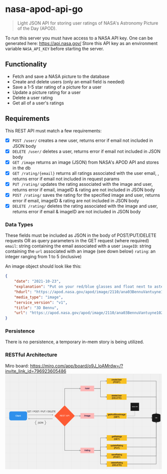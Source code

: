 # nasa-apod-api-go
> Light JSON API for storing user ratings of NASA's Astronomy Picture of the Day (APOD).

To run this server you must have access to a NASA API key. One can be generated here:
https://api.nasa.gov/
Store this API key as an environment variable `NASA_API_KEY` before starting the server.

## Functionality
* Fetch and save a NASA picture to the database
* Create and delete users (only an email field is needed)
* Save a 1-5 star rating of a picture for a user
* Update a picture rating for a user
* Delete a user rating
* Get all of a user's ratings

## Requirements

This REST API must match a few requirements:

* [x] `POST /user/` creates a new user, returns error if email not included in JSON body 
* [x] `DELETE /user/` deletes a user, returns error if email not included in JSON body 
* [x] `GET /image` returns an image (JSON) from NASA's APOD API and stores in the db
* [x] `GET /rating/{email}` returns all ratings associated with the user email, , returns error if email not included in request params
* [x] `PUT /rating/` updates the rating associated with the image and user, returns error if email, imageID & rating are not included in JSON body 
* [x] `POST /rating/` saves the rating for the specified image and user, returns error if email, imageID & rating are not included in JSON body 
* [x] `DELETE /rating/` deletes the rating associated with the image and user, returns error if email & imageID are not included in JSON body 

### Data Types

These fields must be included as JSON in the body of POST/PUT/DELETE requests OR
as query parameters in the GET request (where required)
`email`: string containing the email associated with a user
`imageID`: string containing the `url` associated with an image (see down below)
`rating`: an integer ranging from 1 to 5 (inclusive)

An image object should look like this:
```json
{
    "date": "2021-10-23",
    "explanation": "Put on your red/blue glasses and float next to asteroid 101955 Bennu. Shaped like a spinning toy top with boulders littering its rough surface, the tiny Solar System world is about one Empire State Building (less than 500 meters) across. Frames used to construct this 3D anaglyph were taken by PolyCam on the OSIRIS_REx spacecraft on December 3, 2018 from a distance of about 80 kilometers. With a sample from the asteroid's rocky surface on board, OSIRIS_REx departed Bennu's vicinity this May and is now enroute to planet Earth. The robotic spacecraft is scheduled to return the sample to Earth in September 2023.",
    "hdurl": "https://apod.nasa.gov/apod/image/2110/ana03BennuVantuyne1465c.jpg",
    "media_type": "image",
    "service_version": "v1",
    "title": "3D Bennu",
    "url": "https://apod.nasa.gov/apod/image/2110/ana03BennuVantuyne1024c.jpg"
}
```

### Persistence

There is no persistence, a temporary in-mem story is being utilized.

### RESTful Architecture
Miro board: https://miro.com/app/board/o9J_loAMrdw=/?invite_link_id=796923605486
![alt text](https://github.com/ccamac01/nasa-apod-api-go/blob/main/nasa-apod-api-restful-architecture.png?raw=true)

